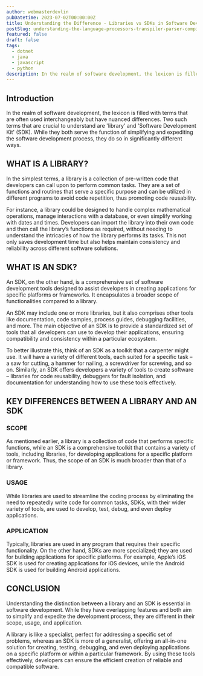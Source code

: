 ```yaml
---
author: webmasterdevlin
pubDatetime: 2023-07-02T00:00:00Z
title: Understanding the Difference - Libraries vs SDKs in Software Development
postSlug: understanding-the-language-processors-transpiler-parser-compiler-and-bundler-in-software-development
featured: false
draft: false
tags:
  - dotnet
  - java
  - javascript
  - python
description: In the realm of software development, the lexicon is filled with terms that are often used interchangeably but have nuanced differences. Two such terms that are crucial to understand are 'library' an…
---
```


## Introduction

In the realm of software development, the lexicon is filled with terms that are often used interchangeably but have nuanced differences. Two such terms that are crucial to understand are 'library' and 'Software Development Kit' (SDK). While they both serve the function of simplifying and expediting the software development process, they do so in significantly different ways.

## WHAT IS A LIBRARY?

In the simplest terms, a library is a collection of pre-written code that developers can call upon to perform common tasks. They are a set of functions and routines that serve a specific purpose and can be utilized in different programs to avoid code repetition, thus promoting code reusability.

For instance, a library could be designed to handle complex mathematical operations, manage interactions with a database, or even simplify working with dates and times. Developers can import the library into their own code and then call the library’s functions as required, without needing to understand the intricacies of how the library performs its tasks. This not only saves development time but also helps maintain consistency and reliability across different software solutions.

## WHAT IS AN SDK?

An SDK, on the other hand, is a comprehensive set of software development tools designed to assist developers in creating applications for specific platforms or frameworks. It encapsulates a broader scope of functionalities compared to a library.

An SDK may include one or more libraries, but it also comprises other tools like documentation, code samples, process guides, debugging facilities, and more. The main objective of an SDK is to provide a standardized set of tools that all developers can use to develop their applications, ensuring compatibility and consistency within a particular ecosystem.

To better illustrate this, think of an SDK as a toolkit that a carpenter might use. It will have a variety of different tools, each suited for a specific task – a saw for cutting, a hammer for nailing, a screwdriver for screwing, and so on. Similarly, an SDK offers developers a variety of tools to create software – libraries for code reusability, debuggers for fault isolation, and documentation for understanding how to use these tools effectively.

## KEY DIFFERENCES BETWEEN A LIBRARY AND AN SDK

### SCOPE

As mentioned earlier, a library is a collection of code that performs specific functions, while an SDK is a comprehensive toolkit that contains a variety of tools, including libraries, for developing applications for a specific platform or framework. Thus, the scope of an SDK is much broader than that of a library.

### USAGE

While libraries are used to streamline the coding process by eliminating the need to repeatedly write code for common tasks, SDKs, with their wider variety of tools, are used to develop, test, debug, and even deploy applications.

### APPLICATION

Typically, libraries are used in any program that requires their specific functionality. On the other hand, SDKs are more specialized; they are used for building applications for specific platforms. For example, Apple’s iOS SDK is used for creating applications for iOS devices, while the Android SDK is used for building Android applications.

## CONCLUSION

Understanding the distinction between a library and an SDK is essential in software development. While they have overlapping features and both aim to simplify and expedite the development process, they are different in their scope, usage, and application.

A library is like a specialist, perfect for addressing a specific set of problems, whereas an SDK is more of a generalist, offering an all-in-one solution for creating, testing, debugging, and even deploying applications on a specific platform or within a particular framework. By using these tools effectively, developers can ensure the efficient creation of reliable and compatible software.
